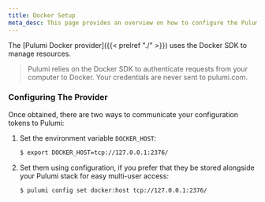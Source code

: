 ```yaml
---
title: Docker Setup
meta_desc: This page provides an overview on how to configure the Pulumi Docker Provider.
---
```


The [Pulumi Docker provider]({{< prelref "./" >}}) uses the Docker SDK to manage resources.

> Pulumi relies on the Docker SDK to authenticate requests from your computer to Docker. Your credentials are never sent
> to pulumi.com.

### Configuring The Provider

Once obtained, there are two ways to communicate your configuration tokens to Pulumi:

1. Set the environment variable `DOCKER_HOST`:

    ```bash
    $ export DOCKER_HOST=tcp://127.0.0.1:2376/
    ```

2. Set them using configuration, if you prefer that they be stored alongside your Pulumi stack for easy multi-user access:

    ```bash
    $ pulumi config set docker:host tcp://127.0.0.1:2376/
    ```
